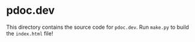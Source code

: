 # pdoc.dev

This directory contains the source code for `pdoc.dev`. Run `make.py` to build the `index.html` file!
